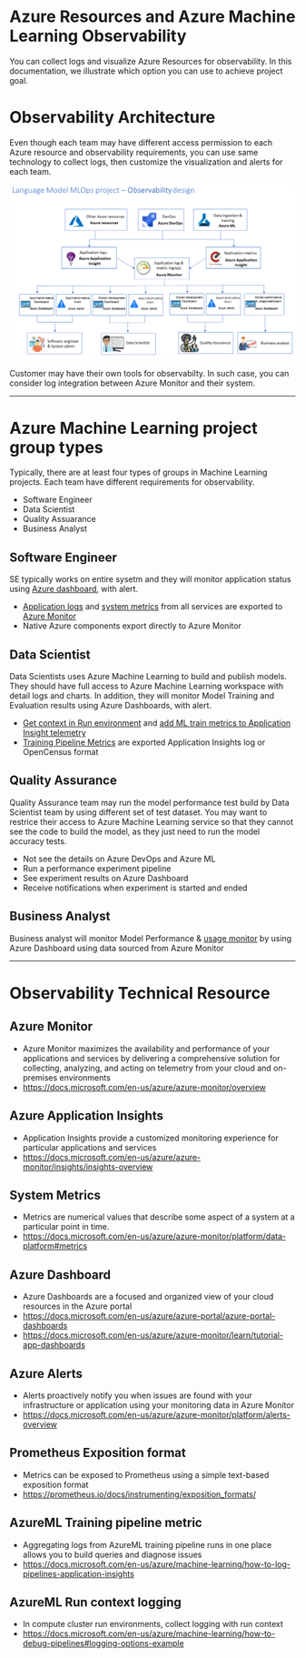 # Azure Resources and Azure Machine Learning Observability

You can collect logs and visualize Azure Resources for observability. In this documentation, we illustrate which option you can use to achieve project goal.

# Observability Architecture

Even though each team may have different access permission to each Azure resource and observability requirements, you can use same technology to collect logs, then customize the visualization and alerts for each team.

![Observability-LanguageModel-20201201](../media/observability-choice.png)

Customer may have their own tools for observabilty. In such case, you can consider log integration between Azure Monitor and their system.
___

# Azure Machine Learning project group types

Typically, there are at least four types of groups in Machine Learning projects. Each team have different requirements for observability.

- Software Engineer
- Data Scientist
- Quality Assuarance
- Business Analyst

## Software Engineer

SE typically works on entire sysetm and they will monitor application status using [Azure dashboard](https://docs.microsoft.com/en-us/azure/azure-monitor/learn/tutorial-app-dashboards), with alert.

- [Application logs](https://docs.microsoft.com/en-us/azure/azure-monitor/insights/insights-overview) and [system metrics](https://docs.microsoft.com/en-us/azure/azure-monitor/platform/data-platform#metrics) from all services are exported to [Azure Monitor](https://docs.microsoft.com/en-us/azure/azure-monitor/overview)
- Native Azure components export directly to Azure Monitor

## Data Scientist

Data Scientists uses Azure Machine Learning to build and publish models. They should have full access to Azure Machine Learning workspace with detail logs and charts. In addition, they will monitor Model Training and Evaluation results using Azure Dashboards, with alert.

- [Get context in Run environment](https://docs.microsoft.com/en-us/azure/machine-learning/how-to-train-with-datasets#directly-access-datasets-in-your-script) and [add ML train metrics to Application Insight telemetry](https://docs.microsoft.com/en-us/azure/machine-learning/how-to-debug-pipelines#logging-options-example)
- [Training Pipeline Metrics](https://docs.microsoft.com/en-us/azure/machine-learning/how-to-log-pipelines-application-insights) are exported Application Insights log or OpenCensus format

## Quality Assurance

Quality Assurance team may run the model performance test build by Data Scientist team by using different set of test dataset. You may want to restrice their access to Azure Machine Learning service so that they cannot see the code to build the model, as they just need to run the model accuracy tests. 

- Not see the details on Azure DevOps and Azure ML
- Run a performance experiment pipeline
- See experiment results on Azure Dashboard
- Receive notifications when experiment is started and ended

## Business Analyst

Business analyst will monitor Model Performance & [usage monitor](https://docs.microsoft.com/en-us/azure/azure-monitor/platform/usage-estimated-costs) by using Azure Dashboard using data sourced from Azure Monitor

___
# Observability Technical Resource

## Azure Monitor

- Azure Monitor maximizes the availability and performance of your applications and services by delivering a comprehensive solution for collecting, analyzing, and acting on telemetry from your cloud and on-premises environments
- https://docs.microsoft.com/en-us/azure/azure-monitor/overview

## Azure Application Insights

- Application Insights provide a customized monitoring experience for particular applications and services
- https://docs.microsoft.com/en-us/azure/azure-monitor/insights/insights-overview

## System Metrics

- Metrics are numerical values that describe some aspect of a system at a particular point in time. 
- https://docs.microsoft.com/en-us/azure/azure-monitor/platform/data-platform#metrics

## Azure Dashboard

- Azure Dashboards are a focused and organized view of your cloud resources in the Azure portal
- https://docs.microsoft.com/en-us/azure/azure-portal/azure-portal-dashboards
- https://docs.microsoft.com/en-us/azure/azure-monitor/learn/tutorial-app-dashboards

## Azure Alerts

- Alerts proactively notify you when issues are found with your infrastructure or application using your monitoring data in Azure Monitor
- https://docs.microsoft.com/en-us/azure/azure-monitor/platform/alerts-overview

## Prometheus Exposition format

- Metrics can be exposed to Prometheus using a simple text-based exposition format
- https://prometheus.io/docs/instrumenting/exposition_formats/

## AzureML Training pipeline metric

- Aggregating logs from AzureML training pipeline runs in one place allows you to build queries and diagnose issues
- https://docs.microsoft.com/en-us/azure/machine-learning/how-to-log-pipelines-application-insights

## AzureML Run context logging

- In compute cluster run environments, collect logging with run context
- https://docs.microsoft.com/en-us/azure/machine-learning/how-to-debug-pipelines#logging-options-example
